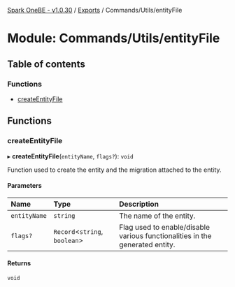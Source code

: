 [Spark OneBE - v1.0.30](../README.md) / [Exports](../modules.md) / Commands/Utils/entityFile

# Module: Commands/Utils/entityFile

## Table of contents

### Functions

- [createEntityFile](Commands_Utils_entityFile.md#createentityfile)

## Functions

### createEntityFile

▸ **createEntityFile**(`entityName`, `flags?`): `void`

Function used to create the entity and the migration attached to the entity.

#### Parameters

| Name | Type | Description |
| :------ | :------ | :------ |
| `entityName` | `string` | The name of the entity. |
| `flags?` | `Record`<`string`, `boolean`\> | Flag used to enable/disable various functionalities in the generated entity. |

#### Returns

`void`
